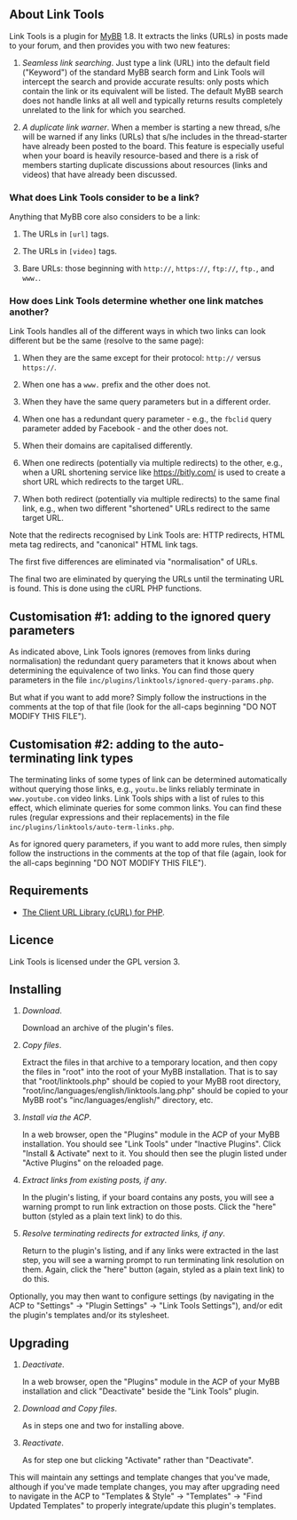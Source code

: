 ## About Link Tools

Link Tools is a plugin for [MyBB](https://mybb.com/) 1.8. It extracts the links (URLs) in posts made to your forum, and then provides you with two new features:

1. *Seamless link searching*. Just type a link (URL) into the default field ("Keyword") of the standard MyBB search form and Link Tools will intercept the search and provide accurate results: only posts which contain the link or its equivalent will be listed. The default MyBB search does not handle links at all well and typically returns results completely unrelated to the link for which you searched.

2. *A duplicate link warner*. When a member is starting a new thread, s/he will be warned if any links (URLs) that s/he includes in the thread-starter have already been posted to the board. This feature is especially useful when your board is heavily resource-based and there is a risk of members starting duplicate discussions about resources (links and videos) that have already been discussed.

### What does Link Tools consider to be a link?

Anything that MyBB core also considers to be a link:

1. The URLs in `[url]` tags.

2. The URLs in `[video]` tags.

3. Bare URLs: those beginning with `http://`, `https://`, `ftp://`, `ftp.`, and `www.`.

### How does Link Tools determine whether one link matches another?

Link Tools handles all of the different ways in which two links can look different but be the same (resolve to the same page):

1. When they are the same except for their protocol: `http://` versus `https://`.

2. When one has a `www.` prefix and the other does not.

3. When they have the same query parameters but in a different order.

4. When one has a redundant query parameter - e.g., the `fbclid` query parameter added by Facebook - and the other does not.

5. When their domains are capitalised differently.

6. When one redirects (potentially via multiple redirects) to the other, e.g., when a URL shortening service like https://bitly.com/ is used to create a short URL which redirects to the target URL.

7. When both redirect (potentially via multiple redirects) to the same final link, e.g., when two different "shortened" URLs redirect to the same target URL.

Note that the redirects recognised by Link Tools are: HTTP redirects, HTML meta tag redirects, and "canonical" HTML link tags.

The first five differences are eliminated via "normalisation" of URLs.

The final two are eliminated by querying the URLs until the terminating URL is found. This is done using the cURL PHP functions.

## Customisation #1: adding to the ignored query parameters

As indicated above, Link Tools ignores (removes from links during normalisation) the redundant query parameters that it knows about when determining the equivalence of two links. You can find those query parameters in the file `inc/plugins/linktools/ignored-query-params.php`.

But what if you want to add more? Simply follow the instructions in the comments at the top of that file (look for the all-caps beginning "DO NOT MODIFY THIS FILE").

## Customisation #2: adding to the auto-terminating link types

The terminating links of some types of link can be determined automatically without querying those links, e.g., `youtu.be` links reliably terminate in `www.youtube.com` video links. Link Tools ships with a list of rules to this effect, which eliminate queries for some common links. You can find these rules (regular expressions and their replacements) in the file `inc/plugins/linktools/auto-term-links.php`.

As for ignored query parameters, if you want to add more rules, then simply follow the instructions in the comments at the top of that file (again, look for the all-caps beginning "DO NOT MODIFY THIS FILE").

## Requirements

* [The Client URL Library (cURL) for PHP](https://www.php.net/manual/en/book.curl.php).

## Licence

Link Tools is licensed under the GPL version 3.

## Installing

1. *Download*.

   Download an archive of the plugin's files.

2. *Copy files*.

   Extract the files in that archive to a temporary location, and then copy the files in "root" into the root of your MyBB installation. That is to say that "root/linktools.php" should be copied to your MyBB root directory, "root/inc/languages/english/linktools.lang.php" should be copied to your MyBB root's "inc/languages/english/" directory, etc.

3. *Install via the ACP*.

   In a web browser, open the "Plugins" module in the ACP of your MyBB installation. You should see "Link Tools" under "Inactive Plugins". Click "Install & Activate" next to it. You should then see the plugin listed under "Active Plugins" on the reloaded page.

4. *Extract links from existing posts, if any*.

   In the plugin's listing, if your board contains any posts, you will see a warning prompt to run link extraction on those posts. Click the "here" button (styled as a plain text link) to do this.

5. *Resolve terminating redirects for extracted links, if any*.

   Return to the plugin's listing, and if any links were extracted in the last step, you will see a warning prompt to run terminating link resolution on them. Again, click the "here" button (again, styled as a plain text link) to do this.

Optionally, you may then want to configure settings (by navigating in the ACP to "Settings" -> "Plugin Settings" -> "Link Tools Settings"), and/or edit the plugin's templates and/or its stylesheet.

## Upgrading

1. *Deactivate*.

   In a web browser, open the "Plugins" module in the ACP of your MyBB installation and click "Deactivate" beside the "Link Tools" plugin.

2. *Download and Copy files*.

   As in steps one and two for installing above.

3. *Reactivate*.

   As for step one but clicking "Activate" rather than "Deactivate".

This will maintain any settings and template changes that you've made, although if you've made template changes, you may after upgrading need to navigate in the ACP to "Templates & Style" -> "Templates" -> "Find Updated Templates" to properly integrate/update this plugin's templates.